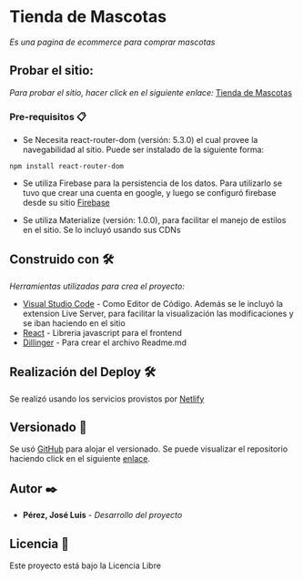 # Tienda de Mascotas

_Es una pagina de ecommerce para comprar mascotas_

## Probar el sitio:

_Para probar el sitio, hacer click en el siguiente enlace:_
  [Tienda de Mascotas](https://supertiendademascotas.netlify.app/)


### Pre-requisitos 📋

* Se Necesita react-router-dom (versión: 5.3.0) el cual provee la navegabilidad al sitio. Puede ser instalado de la siguiente forma:

```
npm install react-router-dom
```
* Se utiliza Firebase para la persistencia de los datos. Para utilizarlo se tuvo que crear una cuenta en google, y luego se configuró firebase desde su sitio [Firebase](https://firebase.google.com/)

* Se utiliza Materialize (versión: 1.0.0), para facilitar el manejo de estilos en el sitio. Se lo incluyó usando sus CDNs



## Construido con 🛠️

_Herramientas utilizadas para crea el proyecto:_

* [Visual Studio Code](https://code.visualstudio.com/) - Como Editor de Código. Además se le incluyó la extension Live Server, para facilitar la visualización las modificaciones y se iban haciendo en el sitio
* [React](https://reactjs.org/) - Libreria javascript para el frontend
* [Dillinger](https://dillinger.io/) - Para crear el archivo Readme.md

## Realización del Deploy 🛠️

Se realizó usando los servicios provistos por [Netlify](https://www.netlify.com/)


## Versionado 📌

Se usó [GitHub](https://github.com/) para alojar el versionado. Se puede visualizar el repositorio haciendo click en el siguiente [enlace](https://github.com/Locke00/perez-jose).

## Autor ✒️

* **Pérez, José Luis** - *Desarrollo del proyecto*


## Licencia 📄

Este proyecto está bajo la Licencia Libre

